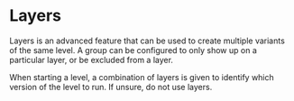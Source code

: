 # Layers
Layers is an advanced feature that can be used to create multiple variants of the same level. A group can be configured to only show up on a particular layer, or be excluded from a layer.  

When starting a level, a combination of layers is given to identify which version of the level to run. If unsure, do not use layers.